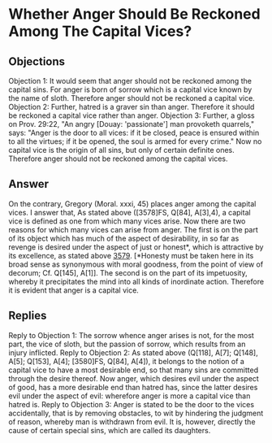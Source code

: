 # Whether Anger Should Be Reckoned Among The Capital Vices?
## Objections
Objection 1: It would seem that anger should not be reckoned among the capital sins. For anger is born of sorrow which is a capital vice known by the name of sloth. Therefore anger should not be reckoned a capital vice.
Objection 2: Further, hatred is a graver sin than anger. Therefore it should be reckoned a capital vice rather than anger.
Objection 3: Further, a gloss on Prov. 29:22, "An angry [Douay: 'passionate'] man provoketh quarrels," says: "Anger is the door to all vices: if it be closed, peace is ensured within to all the virtues; if it be opened, the soul is armed for every crime." Now no capital vice is the origin of all sins, but only of certain definite ones. Therefore anger should not be reckoned among the capital vices.
## Answer
On the contrary, Gregory (Moral. xxxi, 45) places anger among the capital vices.
I answer that, As stated above ([3578]FS, Q[84], A[3],4), a capital vice is defined as one from which many vices arise. Now there are two reasons for which many vices can arise from anger. The first is on the part of its object which has much of the aspect of desirability, in so far as revenge is desired under the aspect of just or honest*, which is attractive by its excellence, as stated above [3579](A[4]). [*Honesty must be taken here in its broad sense as synonymous with moral goodness, from the point of view of decorum; Cf. Q[145], A[1]]. The second is on the part of its impetuosity, whereby it precipitates the mind into all kinds of inordinate action. Therefore it is evident that anger is a capital vice.
## Replies
Reply to Objection 1: The sorrow whence anger arises is not, for the most part, the vice of sloth, but the passion of sorrow, which results from an injury inflicted.
Reply to Objection 2: As stated above (Q[118], A[7]; Q[148], A[5]; Q[153], A[4]; [3580]FS, Q[84], A[4]), it belongs to the notion of a capital vice to have a most desirable end, so that many sins are committed through the desire thereof. Now anger, which desires evil under the aspect of good, has a more desirable end than hatred has, since the latter desires evil under the aspect of evil: wherefore anger is more a capital vice than hatred is.
Reply to Objection 3: Anger is stated to be the door to the vices accidentally, that is by removing obstacles, to wit by hindering the judgment of reason, whereby man is withdrawn from evil. It is, however, directly the cause of certain special sins, which are called its daughters.